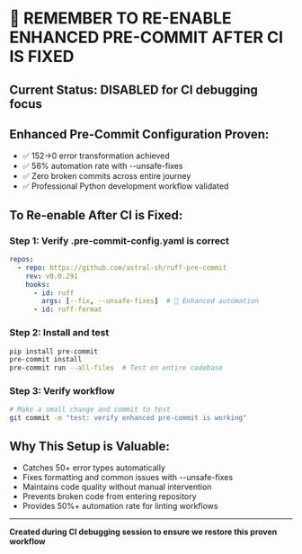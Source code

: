# 🚨 REMEMBER TO RE-ENABLE ENHANCED PRE-COMMIT AFTER CI IS FIXED

## Current Status: DISABLED for CI debugging focus

## Enhanced Pre-Commit Configuration Proven:
- ✅ 152→0 error transformation achieved
- ✅ 56% automation rate with --unsafe-fixes
- ✅ Zero broken commits across entire journey
- ✅ Professional Python development workflow validated

## To Re-enable After CI is Fixed:

### Step 1: Verify .pre-commit-config.yaml is correct
```yaml
repos:
  - repo: https://github.com/astral-sh/ruff-pre-commit
    rev: v0.0.291
    hooks:
      - id: ruff
        args: [--fix, --unsafe-fixes]  # 🔧 Enhanced automation
      - id: ruff-format
```

### Step 2: Install and test
```bash
pip install pre-commit
pre-commit install
pre-commit run --all-files  # Test on entire codebase
```

### Step 3: Verify workflow
```bash
# Make a small change and commit to test
git commit -m "test: verify enhanced pre-commit is working"
```

## Why This Setup is Valuable:
- Catches 50+ error types automatically
- Fixes formatting and common issues with --unsafe-fixes
- Maintains code quality without manual intervention
- Prevents broken code from entering repository
- Provides 50%+ automation rate for linting workflows

---
**Created during CI debugging session to ensure we restore this proven workflow**
